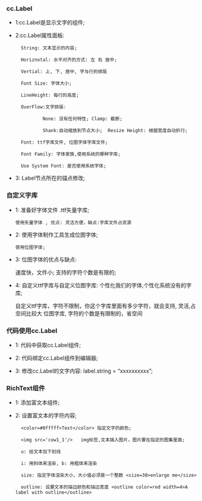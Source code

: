 ### cc.Label

* 1:cc.Label是显示文字的组件;

* 2:cc.Label属性面板:
        
        String: 文本显示的内容;
        
        Horiznotal: 水平对齐的方式: 左 右 居中;
        
        Vertial: 上, 下, 居中, 字与行的排版
        
        Font Size: 字体大小;
        
        LineHeight: 每行的高度;
        
        OverFlow:文字排版: 
        
                None: 没有任何特性; Clamp: 截断; 
        
                Shank:自动缩放到节点大小;  Resize Height: 根据宽度自动折行;
        
        Font: ttf字库文件, 位图字体字库文件;
        
        Font Family: 字体家族,使用系统的哪种字库;
        
        Use System Font: 是否使用系统字体;

* 3: Label节点所在的锚点修改;

### 自定义字库

* 1: 准备好字体文件 .ttf矢量字库;

      使用矢量字体 , 优点: 灵活方便，缺点:字库文件占资源

* 2: 使用字体制作工具生成位图字体;

      使用位图字体;

* 3: 位图字体的优点与缺点:

     速度快，文件小;   支持的字符个数是有限的;

* 4: 自定义ttf字库与自定义位图字库: 个性化我们的字体,个性化系统没有的字库;

    自定义ttf字库，字符不限制，你这个字库里面有多少字符，就会支持, 灵活,占空间比较大
    位图字库, 字符的个数是有限制的，省空间

### 代码使用cc.Label

* 1: 代码中获取cc.Label组件;

* 2: 代码绑定cc.Label组件到编辑器;

* 3: 修改cc.Label的文字内容:  label.string = “xxxxxxxxxx”;

### RichText组件

* 1:  添加富文本组件;

* 2: 设置富文本的字符内容;
        
        <color=#0fffff>Text</color> 指定文字的颜色;
        
        <img src='cow1_1'/>   img标签,文本插入图片，图片要在指定的图集里面;
        
        u: 给文本加下划线
        
        i: 用斜体来渲染, b: 用粗体来渲染
        
        size: 指定字体渲染大小，大小值必须是一个整数 <size=30>enlarge me</size>
        
        outline: 设置文本的描边颜色和描边宽度 <outline color=red width=4>A label with outline</outline>


